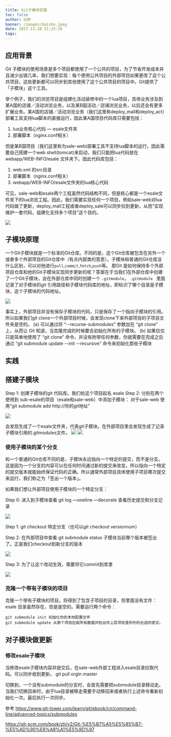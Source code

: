 ```yaml
---
title: Git子模块实践
toc: false
author: GSM
banner: /images/daishu.jpeg
date: 2017-11-28 21:33:29
tags:
---
```


## 应用背景
Git 子模块的使用场景是多个项目都使用了一个公共的项目，为了节省开发成本并且减少出错几率，我们想要实现：每个使用公共项目的外部项目如果更改了这个公共项目，这些更新都可以同步到其他使用了这个公共项目的项目中。Git提供了「子模块」这个工具。

<!-- more -->

举个例子，我们的浏览项目是组建化活动装修中的一个lua项目，具体业务涉及到某A国的店铺／活动浏览业务，以及某B国活动／店铺浏览业务，以后还会有更多扩展业务。某A国的店铺／活动浏览业务（我们这里称deploy_mall和deploy_act）部署工具支持lua脚本的直接运行，因此某A国项目代码库只需要包括：
1. lua业务核心代码 — esale文件夹
2. 部署脚本（nginx.conf相关）

但是某B国项目（我们这里称为sale-web)部署工具不支持lua脚本的运行，因此需要自己搭建一个web shell(tomcat)来启动，我们只能把lua代码放在 webapp/WEB-INFO/esale 文件夹下。因此代码库包括：
1. web.xml 的src目录
2. 部署脚本（nginx.conf相关）
3.  webapp/WEB-INFO/esale文件夹的lua核心代码

可见，sale-web和esale两个工程虽然代码结构不同，但是核心都是一个esale文件夹下的lua浏览工程。因此，我们需要实现任何一个项目，例如sale-web对lua代码做了更新，deploy_mall工程或者deploy_sale可以同步拉到更新，从而“实现维护一套代码，组建化支持多个项目”这个目的。

![][0]

## 子模块原理
一个Git子模块就是一个标准的Git仓库。不同的是，这个Git仓库被包含在另外一个或者多个外部项目的Git仓库中（有点内部类的意思）。子模块和普通的Git仓库没什么区别，可以对他进行`pull`,`commit`,`fetch`,`push`等。 那Git 是如何保持多个外部项目仓库和他的Git子模块实现同步更新的呢？答案在于当我们在外部仓库中创建了一个Git子模块，会在外部仓库中同时创建一个 `.gitmodule`， `.gitmodule ` 里面记录了对子模块的git 引用路径和子模块代码库的地址，即标识了哪个目录是子模块，这个子模块的代码地址。

![][1]

事实上，外部项目并没有保存子模块的代码，只是保存了一个指向子模块的引用。所以如果我们git clone一个外部项目时候，会发现clone下来外部项目的子项目文件夹是空的。
(a) 可以通过将 “--recurse-submodules” 参数加在 “git clone” 上，从而让 Git 知道，当克隆完成的时候要去初始化所有的子模块。
(b) 如果仅仅只是简单地使用了 “git clone” 命令，并没有附带任何参数，你就需要在完成之后通过 “git submodule update --init --recursive” 命令来初始化那些子模块

## 实践

## 搭建子模块
Step 1: 创建子模块的git 代码库。我们给这个项目起名 esale
Step 2: 分别在两个使用到 sub-esale的项目（esale和sale-web）中添加子模块：
    对于sale-web 使用“git submodule add http://你的git地址”

![][2]

会发现生成了一个esale文件夹，代表git子模块。在外部项目里会发现生成了记录子模块引用的.gitmodules文件。
![][4]
![][5]


###  使用子模块的某个分支
和一个普通的Git仓库不同的是，子模块永远指向一个特定的提交，而不是分支。这是因为一个分支的内容可以在任何时间通过新的提交来改变。所以指向一个特定的提交版本就能始终保证代码的正确。所以通常外部项目具体使用子项目哪次提交来运行，我们称之为「签出一个版本」。

如果我们想让外部项目使用子模块的一个特定分支：

Step 0: 进入到子模块查看 git log —oneline —decorate 查看历史提交和分支记录

![][7]

Step 1: git checkout 特定分支（也可以git checkout versionnum）

Step 2: 在外部项目中查看 git submodule status 子模块当前哪个版本被签出了。正是我们checkout到新分支的版本

![][8]

Step 3: 为了让这个改动生效，需要将它commit到库里

![][9]

### 克隆一个带有子模块的项目

克隆一个带有子模块的项目。将得到了包含子项目的目录，但里面没有文件：esale 目录虽然存在，但是是空的。需要运行两个命令：

```
git submodule init 初始化你的本地配置文件
git submodule update 从那个项目拉取所有数据并检出你上层项目里所列的合适的提交。
```

## 对子模块做更新

### 修改esale子模块

当修改esale子模块内容并提交后，在sale-web外部工程进入esale目录拉取代码。可以同步收到更新。
git pull orgin master


切换到，一个没有submodule的分支时，会首先需要把submodule目录移动走。当我们切换回来时，由于lua目录被移走需要手动移回来或者执行上述命令重新初始化一次。最后执行一次同步。

参考
https://www.git-tower.com/learn/git/ebook/cn/command-line/advanced-topics/submodules

https://git-scm.com/book/zh/v2/Git-%E5%B7%A5%E5%85%B7-%E5%AD%90%E6%A8%A1%E5%9D%97

[0]: archi.png
[1]: 1.png
[2]: 2.png
[4]: 4.png
[5]: 5.png
[7]: 7.png
[8]: 8.png
[9]: 9.png